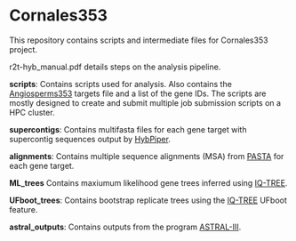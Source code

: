# Cornales353
This repository contains scripts and intermediate files for Cornales353 project.

r2t-hyb_manual.pdf details steps on the analysis pipeline.

**scripts**: Contains scripts used for analysis. Also contains the [Angiosperms353](https://academic.oup.com/sysbio/article/68/4/594/5237557) targets file and a list of the gene IDs. The scripts are mostly designed to create and submit multiple job submission scripts on a HPC cluster.

**supercontigs**: Contains multifasta files for each gene target with supercontig sequences output by [HybPiper](https://github.com/mossmatters/HybPiper).

**alignments**: Contains multiple sequence alignments (MSA) from [PASTA](https://github.com/smirarab/pasta) for each gene target.

**ML_trees** Contains maxiumum likelihood gene trees inferred using [IQ-TREE](http://www.iqtree.org/).

**UFboot_trees**: Contains bootstrap replicate trees using the [IQ-TREE](http://www.iqtree.org/) UFboot feature.

**astral_outputs**: Contains outputs from the program [ASTRAL-III](https://github.com/smirarab/ASTRAL).

